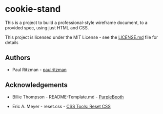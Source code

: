 # cookie-stand

This is a project to build a professional-style wireframe document, to a provided spec, using just HTML and CSS.

This project is licensed under the MIT License - see the [LICENSE.md](https://github.com/paulritzman/about-me/blob/master/LICENSE) file for details

## Authors

* Paul Ritzman - [paulritzman](https://github.com/paulritzman)

## Acknowledgements

* Billie Thompson - README-Template.md - [PurpleBooth](https://gist.github.com/PurpleBooth/109311bb0361f32d87a2)

* Eric A. Meyer - reset.css - [CSS Tools: Reset CSS](https://meyerweb.com/eric/tools/css/reset/)